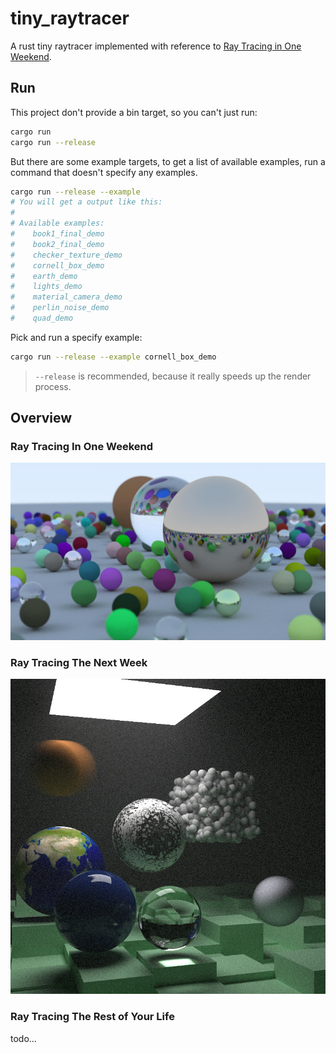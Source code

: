# tiny_raytracer

A rust tiny raytracer implemented with reference to [Ray Tracing in One Weekend](https://raytracing.github.io/books/RayTracingInOneWeekend.html).

## Run

This project don't provide a bin target, so you can't just run:

```bash
cargo run
cargo run --release
```

But there are some example targets, to get a list of available examples, run a command that doesn't specify any examples.

```bash
cargo run --release --example
# You will get a output like this:
#
# Available examples:
#    book1_final_demo
#    book2_final_demo
#    checker_texture_demo
#    cornell_box_demo
#    earth_demo
#    lights_demo
#    material_camera_demo
#    perlin_noise_demo
#    quad_demo
```

Pick and run a specify example:

```bash
cargo run --release --example cornell_box_demo
```

>`--release` is recommended, because it really speeds up the render process.

## Overview

### Ray Tracing In One Weekend

![Ray Tracing In One Weekend](screenshots/first-book-final-scene.jpg)

### Ray Tracing The Next Week

![Ray Tracing The Next Week](screenshots/second-book-final-scene.jpg)

### Ray Tracing The Rest of Your Life

todo...

